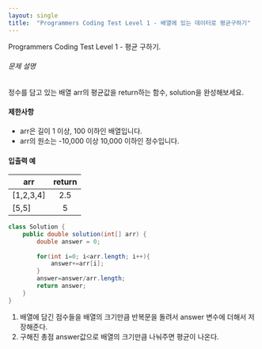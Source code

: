 ```yaml
---
layout: single
title:  "Programmers Coding Test Level 1 - 배열에 있는 데이터로 평균구하기"
---
```



Programmers Coding Test Level 1 - 평균 구하기.









###### 문제 설명

정수를 담고 있는 배열 arr의 평균값을 return하는 함수, solution을 완성해보세요.

#### 제한사항

- arr은 길이 1 이상, 100 이하인 배열입니다.
- arr의 원소는 -10,000 이상 10,000 이하인 정수입니다.

#### 입출력 예

| arr       | return |
| --------- | :----: |
| [1,2,3,4] |  2.5   |
| [5,5]     |   5    |





```java
class Solution {
    public double solution(int[] arr) {
        double answer = 0;
        
        for(int i=0; i<arr.length; i++){
            answer+=arr[i];
        }
        answer=answer/arr.length;
        return answer;
    }
}
```
1. 배열에 담긴 점수들을 배열의 크기만큼 반복문을 돌려서 answer 변수에 더해서 저장해준다.
2. 구해진 총점 answer값으로 배열의 크기만큼 나눠주면 평균이 나온다.
